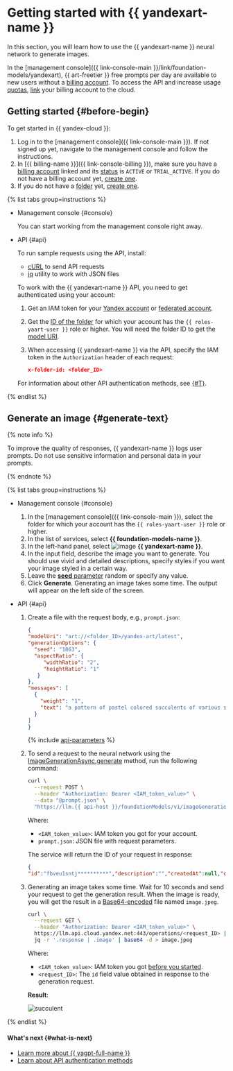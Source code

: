 # Getting started with {{ yandexart-name }}

In this section, you will learn how to use the {{ yandexart-name }} neural network to generate images.

In the [management console]({{ link-console-main }}/link/foundation-models/yandexart), {{ art-freetier }} free prompts per day are available to new users without a [billing account](../../billing/concepts/billing-account.md). To access the API and increase usage [quotas](../concepts/limits.md), [link](../../billing/operations/pin-cloud.md) your billing account to the cloud.

## Getting started {#before-begin}

To get started in {{ yandex-cloud }}:

1. Log in to the [management console]({{ link-console-main }}). If not signed up yet, navigate to the management console and follow the instructions.
1. In [{{ billing-name }}]({{ link-console-billing }}), make sure you have a [billing account](../../billing/concepts/billing-account.md) linked and its [status](../../billing/concepts/billing-account-statuses.md) is `ACTIVE` or `TRIAL_ACTIVE`. If you do not have a billing account yet, [create one](../../billing/quickstart/index.md#create_billing_account).
1. If you do not have a [folder](../../resource-manager/concepts/resources-hierarchy.md#folder) yet, [create one](../../resource-manager/operations/folder/create.md).

{% list tabs group=instructions %}

- Management console {#console}

  You can start working from the management console right away.

- API {#api}

  To run sample requests using the API, install:

  * [cURL](https://curl.haxx.se) to send API requests
  * [jq](https://github.com/jqlang/jq) utility to work with JSON files

  To work with the {{ yandexart-name }} API, you need to get authenticated using your account:

  1. Get an IAM token for your [Yandex account](../../iam/operations/iam-token/create.md) or [federated account](../../iam/operations/iam-token/create-for-federation.md).
  1. Get the [ID of the folder](../../resource-manager/operations/folder/get-id.md) for which your account has the `{{ roles-yaart-user }}` role or higher. You will need the folder ID to get the [model URI](../concepts/yandexart/models.md).
  1. When accessing {{ yandexart-name }} via the API, specify the IAM token in the `Authorization` header of each request:

     ```json
     x-folder-id: <folder_ID>
     ```

  For information about other API authentication methods, see [{#T}](../api-ref/authentication.md).

{% endlist %}

## Generate an image {#generate-text}

{% note info %}

To improve the quality of responses, {{ yandexart-name }} logs user prompts. Do not use sensitive information and personal data in your prompts.

{% endnote %}

{% list tabs group=instructions %}

- Management console {#console}

  1. In the [management console]({{ link-console-main }}), select the folder for which your account has the `{{ roles-yaart-user }}` role or higher.
  1. In the list of services, select **{{ foundation-models-name }}**.
  1. In the left-hand panel, select ![image](../../_assets/console-icons/palette.svg) **{{ yandexart-name }}**.
  1. In the input field, describe the image you want to generate. You should use vivid and detailed descriptions, specify styles if you want your image styled in a certain way.
  1. Leave the [**seed** parameter](../concepts/yandexart/index.md) random or specify any value.
  1. Click **Generate**. Generating an image takes some time. The output will appear on the left side of the screen.

- API {#api}

  1. Create a file with the request body, e.g., `prompt.json`:

     ```json
     {
     "modelUri": "art://<folder_ID>/yandex-art/latest",
     "generationOptions": {
       "seed": "1863",
       "aspectRatio": {
          "widthRatio": "2",
          "heightRatio": "1"
        }
     },
     "messages": [
       {
         "weight": "1",
         "text": "a pattern of pastel colored succulents of various sorts, hd full wallpaper, sharp focus, many intricate details, picture depth, top view"
       }
     ]
     }
     ```

     {% include [api-parameters](../../_includes/foundation-models/yandexart/api-parameters.md) %}

  1. To send a request to the neural network using the [ImageGenerationAsync.generate](../image-generation/api-ref/ImageGenerationAsync/generate.md) method, run the following command:

     ```bash
     curl \
       --request POST \
       --header "Authorization: Bearer <IAM_token_value>" \
       --data "@prompt.json" \
       "https://llm.{{ api-host }}/foundationModels/v1/imageGenerationAsync"
     ```

     Where:

     * `<IAM_token_value>`: IAM token you got for your account.
     * `prompt.json`: JSON file with request parameters.

     The service will return the ID of your request in response:

     ```json
     {
     "id":"fbveu1sntj**********","description":"","createdAt":null,"createdBy":"","modifiedAt":null,"done":false,"metadata":null}
     ```

  1. Generating an image takes some time. Wait for 10 seconds and send your request to get the generation result. When the image is ready, you will get the result in a [Base64-encoded](https://en.wikipedia.org/wiki/Base64) file named `image.jpeg`.

     ```bash
     curl \
       --request GET \
       --header "Authorization: Bearer <IAM_token_value>" \
       https://llm.api.cloud.yandex.net:443/operations/<request_ID> | \
       jq -r '.response | .image' | base64 -d > image.jpeg
     ```

     Where:

     * `<IAM_token_value>`: IAM token you got [before you started](#before-begin).
     * `<request_ID>`: The `id` field value obtained in response to the generation request.


     **Result**:

     ![succulent](../../_assets/yandexgpt/succulent.jpeg)

{% endlist %}

#### What's next {#what-is-next}

* [Learn more about {{ yagpt-full-name }}](../concepts/index.md)
* [Learn about API authentication methods](../api-ref/authentication.md)